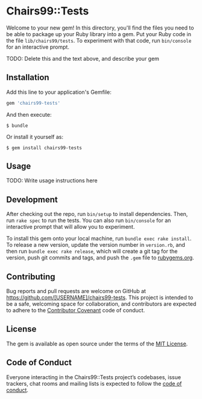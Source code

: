 # Chairs99::Tests

Welcome to your new gem! In this directory, you'll find the files you need to be able to package up your Ruby library into a gem. Put your Ruby code in the file `lib/chairs99/tests`. To experiment with that code, run `bin/console` for an interactive prompt.

TODO: Delete this and the text above, and describe your gem

## Installation

Add this line to your application's Gemfile:

```ruby
gem 'chairs99-tests'
```

And then execute:

    $ bundle

Or install it yourself as:

    $ gem install chairs99-tests

## Usage

TODO: Write usage instructions here

## Development

After checking out the repo, run `bin/setup` to install dependencies. Then, run `rake spec` to run the tests. You can also run `bin/console` for an interactive prompt that will allow you to experiment.

To install this gem onto your local machine, run `bundle exec rake install`. To release a new version, update the version number in `version.rb`, and then run `bundle exec rake release`, which will create a git tag for the version, push git commits and tags, and push the `.gem` file to [rubygems.org](https://rubygems.org).

## Contributing

Bug reports and pull requests are welcome on GitHub at https://github.com/[USERNAME]/chairs99-tests. This project is intended to be a safe, welcoming space for collaboration, and contributors are expected to adhere to the [Contributor Covenant](http://contributor-covenant.org) code of conduct.

## License

The gem is available as open source under the terms of the [MIT License](https://opensource.org/licenses/MIT).

## Code of Conduct

Everyone interacting in the Chairs99::Tests project’s codebases, issue trackers, chat rooms and mailing lists is expected to follow the [code of conduct](https://github.com/[USERNAME]/chairs99-tests/blob/master/CODE_OF_CONDUCT.md).
